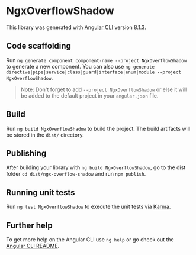 # NgxOverflowShadow

This library was generated with [Angular CLI](https://github.com/angular/angular-cli) version 8.1.3.

## Code scaffolding

Run `ng generate component component-name --project NgxOverflowShadow` to generate a new component. You can also use `ng generate directive|pipe|service|class|guard|interface|enum|module --project NgxOverflowShadow`.
> Note: Don't forget to add `--project NgxOverflowShadow` or else it will be added to the default project in your `angular.json` file. 

## Build

Run `ng build NgxOverflowShadow` to build the project. The build artifacts will be stored in the `dist/` directory.

## Publishing

After building your library with `ng build NgxOverflowShadow`, go to the dist folder `cd dist/ngx-overflow-shadow` and run `npm publish`.

## Running unit tests

Run `ng test NgxOverflowShadow` to execute the unit tests via [Karma](https://karma-runner.github.io).

## Further help

To get more help on the Angular CLI use `ng help` or go check out the [Angular CLI README](https://github.com/angular/angular-cli/blob/master/README.md).
